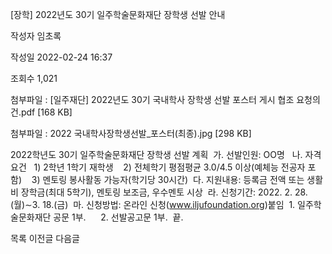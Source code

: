 [장학] 2022년도 30기 일주학술문화재단 장학생 선발 안내



작성자
임초록


작성일
2022-02-24 16:37


조회수
1,021


첨부파일 : [일주재단] 2022년도 30기 국내학사 장학생 선발 포스터 게시 협조 요청의 건.pdf [168 KB]  

첨부파일 : 2022 국내학사장학생선발\_포스터(최종).jpg [298 KB]


﻿2022학년도 30기 일주학술문화재단 장학생 선발 계획  가. 선발인원: OO명   나. 자격요건   1) 2학년 1학기 재학생    2) 전체학기 평점평균 3.0/4.5 이상(예체능 전공자 포함)    3) 멘토링 봉사활동 가능자(학기당 30시간)  다. 지원내용: 등록금 전액 또는 생활비 장학금(최대 5학기), 멘토링 보조금, 우수멘토 시상  라. 신청기간: 2022. 2. 28.(월)∼3. 18.(금)  마. 신청방법: 온라인 신청(www.iljufoundation.org)붙임  1. 일주학술문화재단 공문 1부.      2. 선발공고문 1부.  끝.





목록
이전글
다음글




